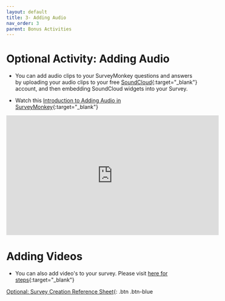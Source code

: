 ```yaml
---
layout: default
title: 3- Adding Audio
nav_order: 3
parent: Bonus Activities
---
```


# Optional Activity: Adding Audio
- You can add audio clips to your SurveyMonkey questions and answers by uploading your audio clips to your free [SoundCloud](https://soundcloud.com/){:target="_blank"} account, and then embedding SoundCloud widgets into your Survey.

- Watch this [Introduction to Adding Audio in SurveyMonkey](https://www.youtube.com/watch?v=PGNwu29_Xqo&t=7s){:target="_blank"}

<iframe width="560" height="315" src="https://www.youtube.com/embed/PGNwu29_Xqo?si=IrN0WbM69kbFeeXu" title="YouTube video player" frameborder="0" allow="accelerometer; autoplay; clipboard-write; encrypted-media; gyroscope; picture-in-picture; web-share" allowfullscreen></iframe>

# Adding Videos 
- You can also add video's to your survey. Please visit [here for steps](https://help.surveymonkey.com/en/surveymonkey/create/videos/#:~:text=You%20can%20add%20videos%20hosted,any%20questions%20in%20the%20survey){:target="_blank"}

[Optional: Survey Creation Reference Sheet](reference-sheet.html){: .btn .btn-blue 
